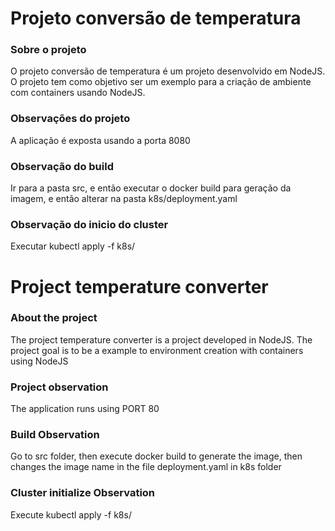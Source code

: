 # Projeto conversão de temperatura

### Sobre o projeto
O projeto conversão de temperatura é um projeto desenvolvido em NodeJS. O projeto tem como objetivo ser um exemplo para a criação de ambiente com containers usando NodeJS.

### Observações do projeto
A aplicação é exposta usando a porta 8080

### Observação do build
Ir para a pasta src, e então executar o docker build para geração da imagem, e então alterar na pasta k8s/deployment.yaml

### Observação do inicio do cluster
Executar kubectl apply -f k8s/

# Project temperature converter

### About the project
The project temperature converter is a project developed in NodeJS. The project goal is to be a example to environment creation with containers using NodeJS

### Project observation
The application runs using PORT 80

### Build Observation
Go to src folder, then execute docker build to generate the image, then changes the image name in the file deployment.yaml in k8s folder

### Cluster initialize Observation
Execute kubectl apply -f k8s/